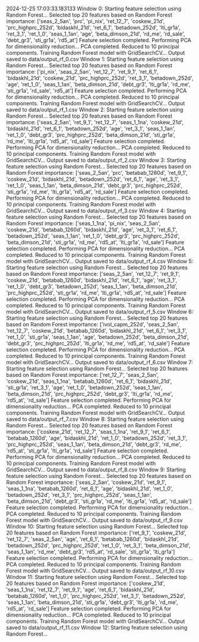 2024-12-25 17:03:33.183133
Window 0: Starting feature selection using Random Forest...
Selected top 20 features based on Random Forest importance: ['seas_2_5an', 'prc', 'pi_nix', 'ret_12_7', 'coskew_21d', 'prc_highprc_252d', 'bidaskhl_21d', 'ret_6_1', 'betadown_252d', 'lti_gr1a', 'ret_3_1', 'ret_1_0', 'seas_1_1an', 'age', 'beta_dimson_21d', 'rd_me', 'rd_sale', 'debt_gr3', 'sti_gr1a', 'rd5_at']
Feature selection completed.
Performing PCA for dimensionality reduction...
PCA completed. Reduced to 10 principal components.
Training Random Forest model with GridSearchCV...
Output saved to data/output_rf_0.csv
Window 1: Starting feature selection using Random Forest...
Selected top 20 features based on Random Forest importance: ['pi_nix', 'seas_2_5an', 'ret_12_7', 'ret_9_1', 'ret_6_1', 'bidaskhl_21d', 'coskew_21d', 'prc_highprc_252d', 'ret_3_1', 'betadown_252d', 'age', 'ret_1_0', 'seas_1_1an', 'beta_dimson_21d', 'debt_gr3', 'lti_gr1a', 'rd_me', 'sti_gr1a', 'rd_sale', 'rd5_at']
Feature selection completed.
Performing PCA for dimensionality reduction...
PCA completed. Reduced to 10 principal components.
Training Random Forest model with GridSearchCV...
Output saved to data/output_rf_1.csv
Window 2: Starting feature selection using Random Forest...
Selected top 20 features based on Random Forest importance: ['seas_2_5an', 'ret_9_1', 'ret_12_7', 'seas_1_1na', 'coskew_21d', 'bidaskhl_21d', 'ret_6_1', 'betadown_252d', 'age', 'ret_3_1', 'seas_1_1an', 'ret_1_0', 'debt_gr3', 'prc_highprc_252d', 'beta_dimson_21d', 'sti_gr1a', 'rd_me', 'lti_gr1a', 'rd5_at', 'rd_sale']
Feature selection completed.
Performing PCA for dimensionality reduction...
PCA completed. Reduced to 10 principal components.
Training Random Forest model with GridSearchCV...
Output saved to data/output_rf_2.csv
Window 3: Starting feature selection using Random Forest...
Selected top 20 features based on Random Forest importance: ['seas_2_5an', 'prc', 'betabab_1260d', 'ret_9_1', 'coskew_21d', 'bidaskhl_21d', 'betadown_252d', 'ret_6_1', 'age', 'ret_3_1', 'ret_1_0', 'seas_1_1an', 'beta_dimson_21d', 'debt_gr3', 'prc_highprc_252d', 'sti_gr1a', 'rd_me', 'lti_gr1a', 'rd5_at', 'rd_sale']
Feature selection completed.
Performing PCA for dimensionality reduction...
PCA completed. Reduced to 10 principal components.
Training Random Forest model with GridSearchCV...
Output saved to data/output_rf_3.csv
Window 4: Starting feature selection using Random Forest...
Selected top 20 features based on Random Forest importance: ['seas_1_1na', 'pi_nix', 'seas_2_5an', 'coskew_21d', 'betabab_1260d', 'bidaskhl_21d', 'age', 'ret_3_1', 'ret_6_1', 'betadown_252d', 'seas_1_1an', 'ret_1_0', 'debt_gr3', 'prc_highprc_252d', 'beta_dimson_21d', 'sti_gr1a', 'rd_me', 'rd5_at', 'lti_gr1a', 'rd_sale']
Feature selection completed.
Performing PCA for dimensionality reduction...
PCA completed. Reduced to 10 principal components.
Training Random Forest model with GridSearchCV...
Output saved to data/output_rf_4.csv
Window 5: Starting feature selection using Random Forest...
Selected top 20 features based on Random Forest importance: ['seas_2_5an', 'ret_12_7', 'ret_9_1', 'coskew_21d', 'betabab_1260d', 'bidaskhl_21d', 'ret_6_1', 'age', 'ret_3_1', 'ret_1_0', 'debt_gr3', 'betadown_252d', 'seas_1_1an', 'beta_dimson_21d', 'prc_highprc_252d', 'sti_gr1a', 'rd_me', 'lti_gr1a', 'rd5_at', 'rd_sale']
Feature selection completed.
Performing PCA for dimensionality reduction...
PCA completed. Reduced to 10 principal components.
Training Random Forest model with GridSearchCV...
Output saved to data/output_rf_5.csv
Window 6: Starting feature selection using Random Forest...
Selected top 20 features based on Random Forest importance: ['ivol_capm_252d', 'seas_2_5an', 'ret_12_7', 'coskew_21d', 'betabab_1260d', 'bidaskhl_21d', 'ret_6_1', 'ret_3_1', 'ret_1_0', 'sti_gr1a', 'seas_1_1an', 'age', 'betadown_252d', 'beta_dimson_21d', 'debt_gr3', 'prc_highprc_252d', 'lti_gr1a', 'rd_me', 'rd5_at', 'rd_sale']
Feature selection completed.
Performing PCA for dimensionality reduction...
PCA completed. Reduced to 10 principal components.
Training Random Forest model with GridSearchCV...
Output saved to data/output_rf_6.csv
Window 7: Starting feature selection using Random Forest...
Selected top 20 features based on Random Forest importance: ['ret_12_7', 'seas_2_5an', 'coskew_21d', 'seas_1_1na', 'betabab_1260d', 'ret_6_1', 'bidaskhl_21d', 'sti_gr1a', 'ret_3_1', 'age', 'ret_1_0', 'betadown_252d', 'seas_1_1an', 'beta_dimson_21d', 'prc_highprc_252d', 'debt_gr3', 'lti_gr1a', 'rd_me', 'rd5_at', 'rd_sale']
Feature selection completed.
Performing PCA for dimensionality reduction...
PCA completed. Reduced to 10 principal components.
Training Random Forest model with GridSearchCV...
Output saved to data/output_rf_7.csv
Window 8: Starting feature selection using Random Forest...
Selected top 20 features based on Random Forest importance: ['coskew_21d', 'ret_12_7', 'seas_1_1na', 'ret_9_1', 'ret_6_1', 'betabab_1260d', 'age', 'bidaskhl_21d', 'ret_1_0', 'betadown_252d', 'ret_3_1', 'prc_highprc_252d', 'seas_1_1an', 'beta_dimson_21d', 'debt_gr3', 'rd_me', 'rd5_at', 'sti_gr1a', 'lti_gr1a', 'rd_sale']
Feature selection completed.
Performing PCA for dimensionality reduction...
PCA completed. Reduced to 10 principal components.
Training Random Forest model with GridSearchCV...
Output saved to data/output_rf_8.csv
Window 9: Starting feature selection using Random Forest...
Selected top 20 features based on Random Forest importance: ['seas_2_5an', 'coskew_21d', 'ret_9_1', 'seas_1_1na', 'betabab_1260d', 'ret_6_1', 'age', 'bidaskhl_21d', 'ret_1_0', 'betadown_252d', 'ret_3_1', 'prc_highprc_252d', 'seas_1_1an', 'beta_dimson_21d', 'debt_gr3', 'sti_gr1a', 'rd_me', 'lti_gr1a', 'rd5_at', 'rd_sale']
Feature selection completed.
Performing PCA for dimensionality reduction...
PCA completed. Reduced to 10 principal components.
Training Random Forest model with GridSearchCV...
Output saved to data/output_rf_9.csv
Window 10: Starting feature selection using Random Forest...
Selected top 20 features based on Random Forest importance: ['ret_9_1', 'coskew_21d', 'ret_12_7', 'seas_2_5an', 'age', 'ret_6_1', 'betabab_1260d', 'bidaskhl_21d', 'betadown_252d', 'prc_highprc_252d', 'ret_1_0', 'ret_3_1', 'beta_dimson_21d', 'seas_1_1an', 'rd_me', 'debt_gr3', 'rd5_at', 'rd_sale', 'sti_gr1a', 'lti_gr1a']
Feature selection completed.
Performing PCA for dimensionality reduction...
PCA completed. Reduced to 10 principal components.
Training Random Forest model with GridSearchCV...
Output saved to data/output_rf_10.csv
Window 11: Starting feature selection using Random Forest...
Selected top 20 features based on Random Forest importance: ['coskew_21d', 'seas_1_1na', 'ret_12_7', 'ret_9_1', 'age', 'ret_6_1', 'bidaskhl_21d', 'betabab_1260d', 'ret_1_0', 'prc_highprc_252d', 'ret_3_1', 'betadown_252d', 'seas_1_1an', 'beta_dimson_21d', 'sti_gr1a', 'debt_gr3', 'lti_gr1a', 'rd_me', 'rd5_at', 'rd_sale']
Feature selection completed.
Performing PCA for dimensionality reduction...
PCA completed. Reduced to 10 principal components.
Training Random Forest model with GridSearchCV...
Output saved to data/output_rf_11.csv
Window 12: Starting feature selection using Random Forest...